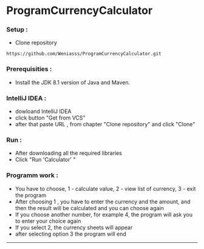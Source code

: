 # ProgramCurrencyCalculator
### Setup :
- Clone repository
```
https://github.com/Weniasss/ProgramCurrencyCalculator.git
```
### Prerequisities :
- Install the JDK 8.1 version of Java and Maven.

### IntelliJ IDEA  :
- dowloand IntelliJ IDEA
- click button "Get from VCS"
- after that paste URL , from chapter "Clone repository" and click "Clone"

### Run :
- After downloading all the required libraries 
- Click "Run 'Calculator' "

### Programm work :
- You have to choose, 1 - calculate value, 2 - view list of currency, 3 - exit the program
- After choosing 1 , you have to enter the currency and the amount, and then the result will be calculated and you can choose again
- If you choose another number, for example 4, the program will ask you to enter your choice again
- If you select 2, the currency sheets will appear
- after selecting option 3 the program will end
----
